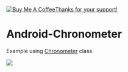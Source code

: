 <a href="https://www.buymeacoffee.com/jorgesys" target="_blank"><img src="https://www.buymeacoffee.com/assets/img/custom_images/orange_img.png" alt="Buy Me A Coffee" style="height: auto !important;width: auto !important;" >Thanks for your support!</a>
# Android-Chronometer


Example using [Chronometer](https://developer.android.com/reference/android/widget/Chronometer.html) class.

![](https://i.stack.imgur.com/1vuMu.png)
